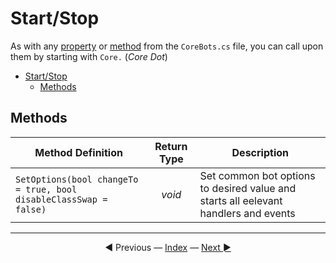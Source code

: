 # Start/Stop

As with any [property](#properties) or [method](#methods) from the `CoreBots.cs` file, you can call upon them by starting with `Core.` (*Core Dot*)

- [Start/Stop](#start/stop)
  - [Methods](#methods)

## Methods

| Method Definition                                                 | Return Type | Description                                                                         |
| ----------------------------------------------------------------- | :---------: | ----------------------------------------------------------------------------------- |
| `SetOptions(bool changeTo = true, bool disableClassSwap = false)` |   *void*    | Set common bot options to desired value and starts all eelevant handlers and events |

---------
<center>
    ◄ Previous 
    — <a href="index" title="Back to Index">Index</a> — 
    <a href="Inventory, Bank and Shop" title="Inventory, Bank and Shop">Next ►</a>
</center>
